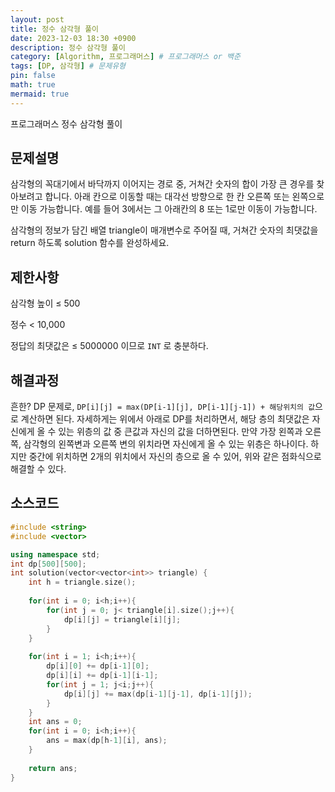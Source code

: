 ```yaml
---
layout: post
title: 정수 삼각형 풀이
date: 2023-12-03 18:30 +0900 
description: 정수 삼각형 풀이
category: [Algorithm, 프로그래머스] # 프로그래머스 or 백준
tags: [DP, 삼각형] # 문제유형
pin: false
math: true
mermaid: true
---
```

프로그래머스 정수 삼각형 풀이
<!--more-->


## 문제설명


삼각형의 꼭대기에서 바닥까지 이어지는 경로 중, 거쳐간 숫자의 합이 가장 큰 경우를 찾아보려고 합니다. 아래 칸으로 이동할 때는 대각선 방향으로 한 칸 오른쪽 또는 왼쪽으로만 이동 가능합니다. 예를 들어 3에서는 그 아래칸의 8 또는 1로만 이동이 가능합니다.


삼각형의 정보가 담긴 배열 triangle이 매개변수로 주어질 때, 거쳐간 숫자의 최댓값을 return 하도록 solution 함수를 완성하세요.


## 제한사항


삼각형 높이 ≤ 500


정수 < 10,000


정답의 최댓값은  ≤ 5000000 이므로 `INT` 로 충분하다.


## 해결과정


흔한? DP 문제로, `DP[i][j] = max(DP[i-1][j], DP[i-1][j-1]) + 해당위치의 값`으로 계산하면 된다. 자세하게는 위에서 아래로 DP를 처리하면서, 해당 층의 최댓값은 자신에게 올 수 있는 위층의 값 중 큰값과 자신의 값을 더하면된다. 만약 가장 왼쪽과 오른쪽, 삼각형의 왼쪽변과 오른쪽 변의 위치라면 자신에게 올 수 있는 위층은 하나이다. 하지만 중간에 위치하면 2개의 위치에서 자신의 층으로 올 수 있어, 위와 같은 점화식으로 해결할 수 있다.


## 소스코드


```c++
#include <string>
#include <vector>

using namespace std;
int dp[500][500];
int solution(vector<vector<int>> triangle) {
    int h = triangle.size();
    
    for(int i = 0; i<h;i++){
        for(int j = 0; j< triangle[i].size();j++){
            dp[i][j] = triangle[i][j];
        }
    }
    
    for(int i = 1; i<h;i++){
        dp[i][0] += dp[i-1][0];
        dp[i][i] += dp[i-1][i-1];
        for(int j = 1; j<i;j++){
            dp[i][j] += max(dp[i-1][j-1], dp[i-1][j]);
        }
    }
    int ans = 0;
    for(int i = 0; i<h;i++){
        ans = max(dp[h-1][i], ans);
    }
    
    return ans;
}
```


